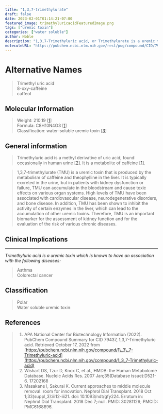 ```yaml
---
title: "1,3,7-trimethylurate"
draft: false
date: 2023-02-01T01:14:21-07:00
featured_image: trimethyluricacidFeaturedImage.png
tags: ["uremic toxin"]
categories: ["water soluble"]
author: Noble
description: "1,3,7-Trimethyluric acid, or Trimethylurate is a uremic toxin."
moleculeURL: "https://pubchem.ncbi.nlm.nih.gov/rest/pug/compound/CID/79437/record/SDF/?record_type=3d&response_type=display"
---
```



# Alternative Names


>   Trimethyl uric acid  
>   8-oxy-caffeine  
>   caffeol  

## Molecular Information

>   Weight: 210.19 \[[1](https://pubchem.ncbi.nlm.nih.gov/compound/1_3_7-Trimethyluric-acid)\]  
>   Formula: C8H10N4O3 \[[1](https://pubchem.ncbi.nlm.nih.gov/compound/1_3_7-Trimethyluric-acid)\]  
>   Classification: water-soluble uremic toxin \[[3](https://www.ncbi.nlm.nih.gov/pmc/articles/PMC6168896/)\]  

## General information

> Trimethyluric acid is a methyl derivative of uric acid, found occasionally in human urine \[[2](https://hmdb.ca/metabolites/HMDB0002123)\]. It is a metabolite of caffeine \[[1](https://pubchem.ncbi.nlm.nih.gov/compound/1_3_7-Trimethyluric-acid)\].

> 1,3,7-trimethylurate (TMU) is a uremic toxin that is produced by the metabolism of caffeine and theophylline in the liver. It is typically excreted in the urine, but in patients with kidney dysfunction or failure, TMU can accumulate in the bloodstream and cause toxic effects on various organ systems. High levels of TMU have been associated with cardiovascular disease, neurodegenerative disorders, and bone disease. In addition, TMU has been shown to inhibit the activity of certain enzymes in the liver, which can lead to the accumulation of other uremic toxins. Therefore, TMU is an important biomarker for the assessment of kidney function and for the evaluation of the risk of various chronic diseases.

## Clinical Implications
-------------------

*Trimethyluric acid is a uremic toxin which is known to have an association with the following diseases:*  
> Asthma  
> Colorectal cancer

## Classification

> Polar  
> Water soluble uremic toxin  

## References

> 1.  APA National Center for Biotechnology Information (2022). PubChem Compound Summary for CID 79437, 1,3,7-Trimethyluric acid. Retrieved October 17, 2022 from [https://pubchem.ncbi.nlm.nih.gov/compound/1\_3\_7-Trimethyluric-acid](https://pubchem.ncbi.nlm.nih.gov/compound/1_3_7-Trimethyluric-acid)  
> 2.  Wishart DS, Tzur D, Knox C, et al., HMDB: the Human Metabolome Database. Nucleic Acids Res. 2007 Jan;35(Database issue):D521-6. 17202168  
> 3. Masakane I, Sakurai K. Current approaches to middle molecule removal: room for innovation. Nephrol Dial Transplant. 2018 Oct 1;33(suppl_3):iii12-iii21. doi: 10.1093/ndt/gfy224. Erratum in: Nephrol Dial Transplant. 2018 Dec 7;:null. PMID: 30281129; PMCID: PMC6168896.

